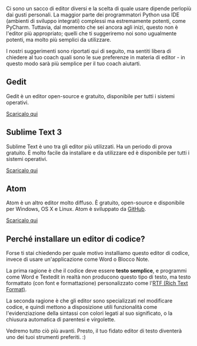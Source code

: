 Ci sono un sacco di editor diversi e la scelta di quale usare dipende perlopiù dai gusti personali. La maggior parte dei programmatori Python usa IDE (ambienti di sviluppo integrati) complessi ma estremamente potenti, come PyCharm. Tuttavia, dal momento che sei ancora agli inizi, questo non è l'editor più appropriato; quelli che ti suggeriremo noi sono ugualmente potenti, ma molto più semplici da utilizzare.

I nostri suggerimenti sono riportati qui di seguito, ma sentiti libera di chiedere al tuo coach quali sono le sue preferenze in materia di editor - in questo modo sarà più semplice per il tuo coach aiutarti.

## Gedit

Gedit è un editor open-source e gratuito, disponibile per tutti i sistemi operativi.

[Scaricalo qui](https://wiki.gnome.org/Apps/Gedit#Download)

## Sublime Text 3

Sublime Text è uno tra gli editor più utilizzati. Ha un periodo di prova gratuito. È molto facile da installare e da utilizzare ed è disponibile per tutti i sistemi operativi.

[Scaricalo qui](https://www.sublimetext.com/3)

## Atom

Atom è un altro editor molto diffuso. È gratuito, open-source e disponibile per Windows, OS X e Linux. Atom è sviluppato da [GitHub](https://github.com/).

[Scaricalo qui](https://atom.io/)

## Perché installare un editor di codice?

Forse ti stai chiedendo per quale motivo installiamo questo editor di codice, invece di usare un'applicazione come Word o Blocco Note.

La prima ragione è che il codice deve essere **testo semplice**, e programmi come Word e Textedit in realtà non producono questo tipo di testo, ma testo formattato (con font e formattazione) personalizzato come l'[RTF (Rich Text Format)](https://en.wikipedia.org/wiki/Rich_Text_Format).

La seconda ragione è che gli editor sono specializzati nel modificare codice, e quindi mettono a disposizione utili funzionalità come l'evidenziazione della sintassi con colori legati al suo significato, o la chiusura automatica di parentesi e virgolette.

Vedremo tutto ciò più avanti. Presto, il tuo fidato editor di testo diventerà uno dei tuoi strumenti preferiti. :)